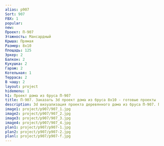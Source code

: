 ```yaml
---
alias: p907
Sort: 907
FBX: 1
popular: 
new: 
Проект: П-907
Этажность: Мансардный
Крыша: Прямая
Размер: 8х10
Площадь: 125
Эркер: 2
Балкон: 2
Кукушка: 2
Гараж: 2
Котельная: 1
Терраса: 2
В чашу: 2
layout: project
hidemenu: 1
h1: Проект дома из бруса П-907
title: П-907. Заказать 3d проект дома из бруса 8х10 - готовые проекты
description: 3d визуализация проекта деревянного дома из бруса П-907. Площадь 125 м2, размер 8х10. Вы можете внести любые изменения в проект.
image1: project/p907/907_1.jpg
image2: project/p907/907_2.jpg
image3: project/p907/907_3.jpg
image4: project/p907/907_4.jpg
plan1: project/p907/p907-1.jpg
plan2: project/p907/p907-2.jpg
planl: project/p907/p907-f.jpg
---
```

